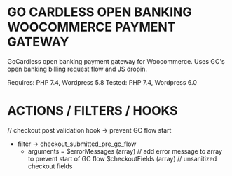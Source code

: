 # GO CARDLESS OPEN BANKING WOOCOMMERCE PAYMENT GATEWAY

GoCardless open banking payment gateway for Woocommerce. Uses GC's open banking billing request flow and JS dropin.

Requires: PHP 7.4, Wordpress 5.8
Tested: PHP 7.4, Wordpress 6.0


# ACTIONS / FILTERS / HOOKS

// checkout post validation hook -> prevent GC flow start
- filter -> checkout_submitted_pre_gc_flow
    - arguments =   $errorMessages (array)  // add error message to array to prevent start of GC flow
                    $checkoutFields (array) // unsanitized checkout fields